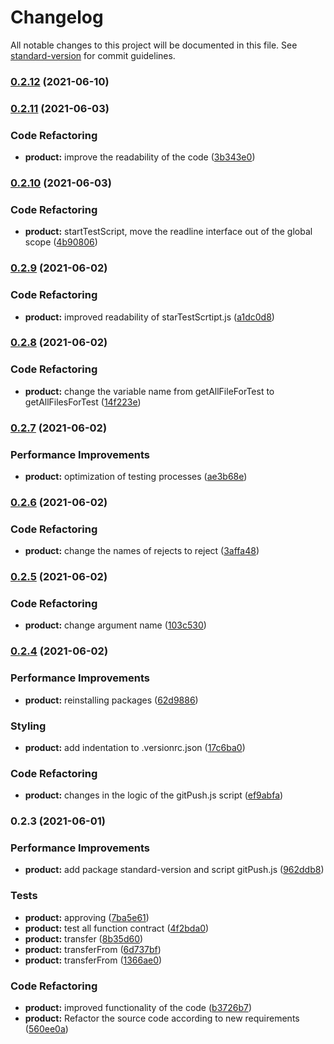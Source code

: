 # Changelog

All notable changes to this project will be documented in this file. See [standard-version](https://github.com/conventional-changelog/standard-version) for commit guidelines.

### [0.2.12](https://github.com/ZunamiLab/ZunamiProtocol/compare/v0.2.11...v0.2.12) (2021-06-10)

### [0.2.11](https://github.com/ZunamiLab/ZunamiProtocol/compare/v0.2.10...v0.2.11) (2021-06-03)


### Code Refactoring

* **product:** improve the readability of the code ([3b343e0](https://github.com/ZunamiLab/ZunamiProtocol/commit/3b343e02dce25595a8bed682de9e5dcdba6c4b59))

### [0.2.10](https://github.com/ZunamiLab/ZunamiProtocol/compare/v0.2.9...v0.2.10) (2021-06-03)


### Code Refactoring

* **product:** startTestScript, move the readline interface out of the global scope ([4b90806](https://github.com/ZunamiLab/ZunamiProtocol/commit/4b90806814fcec5553068e6ca11d85976f2f7287))

### [0.2.9](https://github.com/ZunamiLab/ZunamiProtocol/compare/v0.2.8...v0.2.9) (2021-06-02)


### Code Refactoring

* **product:** improved readability of starTestScrtipt.js ([a1dc0d8](https://github.com/ZunamiLab/ZunamiProtocol/commit/a1dc0d8a765550af8e0105a3f932b5c9126333ec))

### [0.2.8](https://github.com/ZunamiLab/ZunamiProtocol/compare/v0.2.7...v0.2.8) (2021-06-02)


### Code Refactoring

* **product:** change the variable name from getAllFileForTest to getAllFilesForTest ([14f223e](https://github.com/ZunamiLab/ZunamiProtocol/commit/14f223eed4d32a3fc44625ab8c1a9ad37b89d741))

### [0.2.7](https://github.com/ZunamiLab/ZunamiProtocol/compare/v0.2.6...v0.2.7) (2021-06-02)


### Performance Improvements

* **product:** optimization of testing processes ([ae3b68e](https://github.com/ZunamiLab/ZunamiProtocol/commit/ae3b68e3b76684b5d743eecd59f48c79740dcb47))

### [0.2.6](https://github.com/ZunamiLab/ZunamiProtocol/compare/v0.2.5...v0.2.6) (2021-06-02)


### Code Refactoring

* **product:** change the names of rejects to reject ([3affa48](https://github.com/ZunamiLab/ZunamiProtocol/commit/3affa488c1b916c19cd5e87bea8685438c4e6eb3))

### [0.2.5](https://github.com/ZunamiLab/ZunamiProtocol/compare/v0.2.4...v0.2.5) (2021-06-02)


### Code Refactoring

* **product:** change argument name ([103c530](https://github.com/ZunamiLab/ZunamiProtocol/commit/103c5300503e8ac1c11cf9614cc22a23995ad2f5))

### [0.2.4](https://github.com/ZunamiLab/ZunamiProtocol/compare/v0.2.3...v0.2.4) (2021-06-02)


### Performance Improvements

* **product:** reinstalling packages ([62d9886](https://github.com/ZunamiLab/ZunamiProtocol/commit/62d988641171c6ef3a253c4e6d7854994c40d319))


### Styling

* **product:** add indentation to .versionrc.json ([17c6ba0](https://github.com/ZunamiLab/ZunamiProtocol/commit/17c6ba0e9b0820ebc81feab6704b484f3cf0963d))


### Code Refactoring

* **product:** changes in the logic of the gitPush.js script ([ef9abfa](https://github.com/ZunamiLab/ZunamiProtocol/commit/ef9abfa6f3fa8018c99bf90f777ed7a6b969195a))

### 0.2.3 (2021-06-01)


### Performance Improvements

* **product:** add package standard-version and script gitPush.js ([962ddb8](https://github.com/ZunamiLab/ZunamiProtocol/commit/962ddb861a7fb0b096eb3bbec2506fe6793002f7))


### Tests

* **product:** approving ([7ba5e61](https://github.com/ZunamiLab/ZunamiProtocol/commit/7ba5e617c5933403528c7aa962ce7ae82b1247ba))
* **product:** test all function contract ([4f2bda0](https://github.com/ZunamiLab/ZunamiProtocol/commit/4f2bda0d89ad875c47921c47040d4bb50f36d84a))
* **product:** transfer ([8b35d60](https://github.com/ZunamiLab/ZunamiProtocol/commit/8b35d60214ad4b5d603ee7764e7f8c1b08df2ed3))
* **product:** transferFrom ([6d737bf](https://github.com/ZunamiLab/ZunamiProtocol/commit/6d737bfd1c0e786d324d398c29a515124bf50a2d))
* **product:** transferFrom ([1366ae0](https://github.com/ZunamiLab/ZunamiProtocol/commit/1366ae061a7913f5c47a606d847b318fffac3721))


### Code Refactoring

* **product:** improved functionality of the code ([b3726b7](https://github.com/ZunamiLab/ZunamiProtocol/commit/b3726b7b65538212d68715ccedeeb4fb76454951))
* **product:** Refactor the source code according to new requirements ([560ee0a](https://github.com/ZunamiLab/ZunamiProtocol/commit/560ee0aeec0d4aac6abdf9baed9dedc8fe1ef197))
